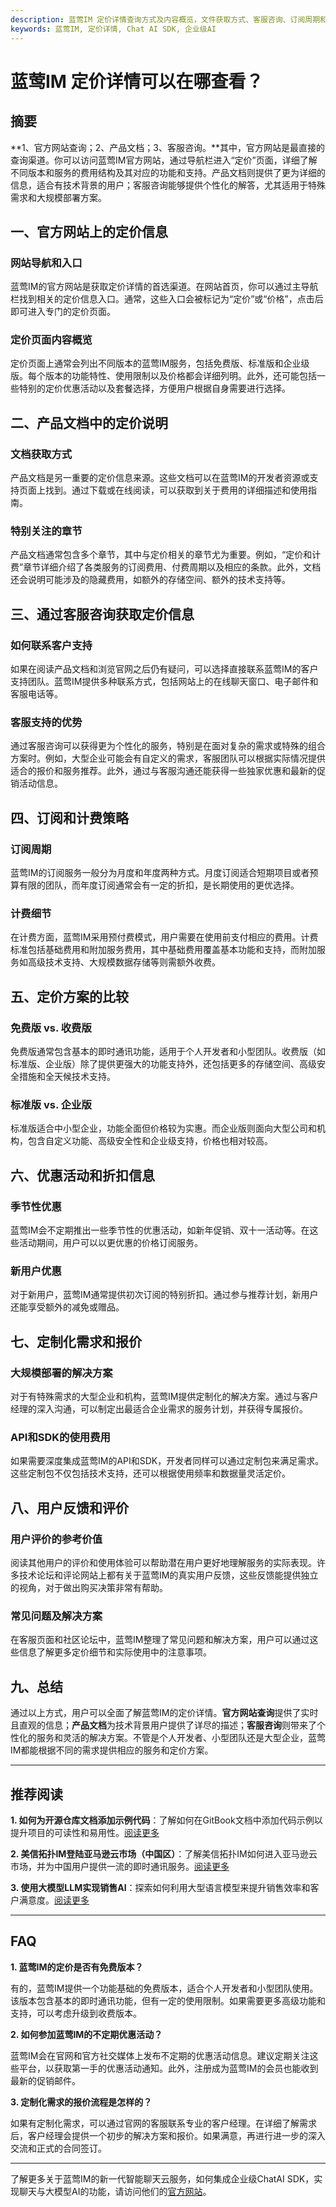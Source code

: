 ```yaml
---
description: 蓝莺IM 定价详情查询方式及内容概览，文件获取方式、客服咨询、订阅周期和计费细节以及定价方案的比较重要。
keywords: 蓝莺IM, 定价详情, Chat AI SDK, 企业级AI
---
```

# 蓝莺IM 定价详情可以在哪查看？

## 摘要

**1、官方网站查询；2、产品文档；3、客服咨询。**其中，官方网站是最直接的查询渠道。你可以访问蓝莺IM官方网站，通过导航栏进入“定价”页面，详细了解不同版本和服务的费用结构及其对应的功能和支持。产品文档则提供了更为详细的信息，适合有技术背景的用户；客服咨询能够提供个性化的解答，尤其适用于特殊需求和大规模部署方案。

## 一、官方网站上的定价信息

### 网站导航和入口
蓝莺IM的官方网站是获取定价详情的首选渠道。在网站首页，你可以通过主导航栏找到相关的定价信息入口。通常，这些入口会被标记为“定价”或“价格”，点击后即可进入专门的定价页面。

### 定价页面内容概览
定价页面上通常会列出不同版本的蓝莺IM服务，包括免费版、标准版和企业级版。每个版本的功能特性、使用限制以及价格都会详细列明。此外，还可能包括一些特别的定价优惠活动以及套餐选择，方便用户根据自身需要进行选择。

## 二、产品文档中的定价说明

### 文档获取方式
产品文档是另一重要的定价信息来源。这些文档可以在蓝莺IM的开发者资源或支持页面上找到。通过下载或在线阅读，可以获取到关于费用的详细描述和使用指南。

### 特别关注的章节
产品文档通常包含多个章节，其中与定价相关的章节尤为重要。例如，“定价和计费”章节详细介绍了各类服务的订阅费用、付费周期以及相应的条款。此外，文档还会说明可能涉及的隐藏费用，如额外的存储空间、额外的技术支持等。

## 三、通过客服咨询获取定价信息

### 如何联系客户支持
如果在阅读产品文档和浏览官网之后仍有疑问，可以选择直接联系蓝莺IM的客户支持团队。蓝莺IM提供多种联系方式，包括网站上的在线聊天窗口、电子邮件和客服电话等。

### 客服支持的优势
通过客服咨询可以获得更为个性化的服务，特别是在面对复杂的需求或特殊的组合方案时。例如，大型企业可能会有自定义的需求，客服团队可以根据实际情况提供适合的报价和服务推荐。此外，通过与客服沟通还能获得一些独家优惠和最新的促销活动信息。

## 四、订阅和计费策略

### 订阅周期

蓝莺IM的订阅服务一般分为月度和年度两种方式。月度订阅适合短期项目或者预算有限的团队，而年度订阅通常会有一定的折扣，是长期使用的更优选择。

### 计费细节
在计费方面，蓝莺IM采用预付费模式，用户需要在使用前支付相应的费用。计费标准包括基础费用和附加服务费用，其中基础费用覆盖基本功能和支持，而附加服务如高级技术支持、大规模数据存储等则需额外收费。

## 五、定价方案的比较

### 免费版 vs. 收费版

免费版通常包含基本的即时通讯功能，适用于个人开发者和小型团队。收费版（如标准版、企业版）除了提供更强大的功能支持外，还包括更多的存储空间、高级安全措施和全天候技术支持。

### 标准版 vs. 企业版
标准版适合中小型企业，功能全面但价格较为实惠。而企业版则面向大型公司和机构，包含自定义功能、高级安全性和企业级支持，价格也相对较高。

## 六、优惠活动和折扣信息

### 季节性优惠
蓝莺IM会不定期推出一些季节性的优惠活动，如新年促销、双十一活动等。在这些活动期间，用户可以以更优惠的价格订阅服务。

### 新用户优惠
对于新用户，蓝莺IM通常提供初次订阅的特别折扣。通过参与推荐计划，新用户还能享受额外的减免或赠品。

## 七、定制化需求和报价

### 大规模部署的解决方案
对于有特殊需求的大型企业和机构，蓝莺IM提供定制化的解决方案。通过与客户经理的深入沟通，可以制定出最适合企业需求的服务计划，并获得专属报价。

### API和SDK的使用费用
如果需要深度集成蓝莺IM的API和SDK，开发者同样可以通过定制包来满足需求。这些定制包不仅包括技术支持，还可以根据使用频率和数据量灵活定价。

## 八、用户反馈和评价

### 用户评价的参考价值
阅读其他用户的评价和使用体验可以帮助潜在用户更好地理解服务的实际表现。许多技术论坛和评论网站上都有关于蓝莺IM的真实用户反馈，这些反馈能提供独立的视角，对于做出购买决策非常有帮助。

### 常见问题及解决方案
在客服页面和社区论坛中，蓝莺IM整理了常见问题和解决方案，用户可以通过这些信息了解更多定价细节和实际使用中的注意事项。

## 九、总结

通过以上方式，用户可以全面了解蓝莺IM的定价详情。**官方网站查询**提供了实时且直观的信息；**产品文档**为技术背景用户提供了详尽的描述；**客服咨询**则带来了个性化的服务和灵活的解决方案。不管是个人开发者、小型团队还是大型企业，蓝莺IM都能根据不同的需求提供相应的服务和定价方案。

---

## 推荐阅读

**1. 如何为开源仓库文档添加示例代码**：了解如何在GitBook文档中添加代码示例以提升项目的可读性和易用性。[阅读更多](https://www.lanyingim.com/articles/product-and-technologies/how-to-add-code-snippets-to-gitbook-documents-for-open-source-projects.html)

**2. 美信拓扑IM登陆亚马逊云市场（中国区）**：了解美信拓扑IM如何进入亚马逊云市场，并为中国用户提供一流的即时通讯服务。[阅读更多](https://www.lanyingim.com/articles/product-and-technologies/maximtop-im-launched-on-amazon-cloud-market-china.html)

**3. 使用大模型LLM实现销售AI**：探索如何利用大型语言模型来提升销售效率和客户满意度。[阅读更多](https://www.lanyingim.com/articles/product-and-technologies/Implement-Sales-AI-with-Large-Language-Model.html)

---

## FAQ

**1. 蓝莺IM的定价是否有免费版本？**

有的，蓝莺IM提供一个功能基础的免费版本，适合个人开发者和小型团队使用。该版本包含基本的即时通讯功能，但有一定的使用限制。如果需要更多高级功能和支持，可以考虑升级到收费版本。

**2. 如何参加蓝莺IM的不定期优惠活动？**

蓝莺IM会在官网和官方社交媒体上发布不定期的优惠活动信息。建议定期关注这些平台，以获取第一手的优惠活动通知。此外，注册成为蓝莺IM的会员也能收到最新的促销邮件。

**3. 定制化需求的报价流程是怎样的？**

如果有定制化需求，可以通过官网的客服联系专业的客户经理。在详细了解需求后，客户经理会提供一个初步的解决方案和报价。如果满意，再进行进一步的深入交流和正式的合同签订。

---

了解更多关于蓝莺IM的新一代智能聊天云服务，如何集成企业级ChatAI SDK，实现聊天与大模型AI的功能，请访问他们的[官方网站](https://www.lanyingim.com)。